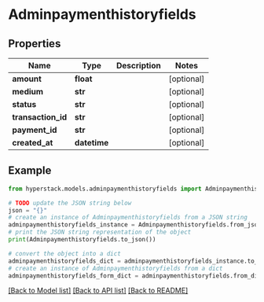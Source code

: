 # Adminpaymenthistoryfields


## Properties

Name | Type | Description | Notes
------------ | ------------- | ------------- | -------------
**amount** | **float** |  | [optional] 
**medium** | **str** |  | [optional] 
**status** | **str** |  | [optional] 
**transaction_id** | **str** |  | [optional] 
**payment_id** | **str** |  | [optional] 
**created_at** | **datetime** |  | [optional] 

## Example

```python
from hyperstack.models.adminpaymenthistoryfields import Adminpaymenthistoryfields

# TODO update the JSON string below
json = "{}"
# create an instance of Adminpaymenthistoryfields from a JSON string
adminpaymenthistoryfields_instance = Adminpaymenthistoryfields.from_json(json)
# print the JSON string representation of the object
print(Adminpaymenthistoryfields.to_json())

# convert the object into a dict
adminpaymenthistoryfields_dict = adminpaymenthistoryfields_instance.to_dict()
# create an instance of Adminpaymenthistoryfields from a dict
adminpaymenthistoryfields_form_dict = adminpaymenthistoryfields.from_dict(adminpaymenthistoryfields_dict)
```
[[Back to Model list]](../README.md#documentation-for-models) [[Back to API list]](../README.md#documentation-for-api-endpoints) [[Back to README]](../README.md)


